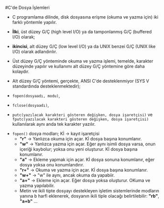 #C'de Dosya İşlemleri

- C programlama dilinde, disk dosyasına erişme (okuma ve yazma için) iki farklı yöntemle yapılır.


- **İlki**, üst düzey G/Ç (high level I/O) ya da tamponlanmış G/Ç (buffered I/O) olarak;
- **ikincisi**, alt düzey G/Ç (low level I/O) ya da UNIX benzei G/Ç (UNIX like I/O) olarak adlandırılır.

- Üst düzey G/Ç yönteminde okuma ve yazma işlemi, temelde, karakter düzeyinde 
yapılır ve kullanımı alt düzey G/Ç yöntemine göre daha kolaydır.

- Alt düzey G/Ç yöntemi, gerçekte, ANSI C'de desteklenmiyor (SYS V standardında desteklenmektedir);

- `fopen(dosyaadı, modu)`,
- `fclose(dosyaadı)`,
- `putc(yazılacak karakteri gösteren değişken, dosya işaretçisi)` ve `fputc(yazılacak karakteri gösteren değişken, dosya işaretçisi)` 
kullanılarak aynı anda tek karakter yazılır.


* `fopen()` dosya modları; Kİ -> kayıt işaretçisi
  * **"r"** -> Yanlızca okuma için açar. Kİ dosya başına konumlanır.
  * **"w"** -> Yanlızca yazma için açar. Eğer aynı isimli dosya varsa, onun içeriği kaybolur; yoksa onu yeni oluşturur. 
Kİ dosya başına konumlanır.
  * **"a"** -> Ekleme yapmak için açar. Kİ dosya sonuna konumlanır, eğer dosya yoksa onu konumlandırır.
  * **"r+"** -> Okuma ve yazma için açar. Kİ dosya başına konumlanır.
  * **"w+"** -> "w" ile aynı, ancak okuma da yapabiir.
  * **"a+"** -> Ekleme için açar. Eğer dosya yoksa oluşturur. OKuma ve yazma yapılabilir.
  * Metin ve ikili tipte dosyayı destekleyen işletim sistemlerinde modların yanına b harfi eklenerek,
dosyanın ikili tiple olacağı  belirtilebilir: **"rb"**, **"a+b"** ...




